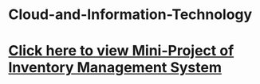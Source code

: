 # Cloud-and-Information-Technology

# [Click here to view Mini-Project of Inventory Management System](https://github.com/rohit-1001/inventory_management)
